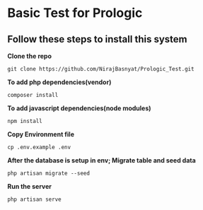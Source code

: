 # Basic Test for Prologic 
## Follow these steps to install this system

**Clone the repo**

    git clone https://github.com/NirajBasnyat/Prologic_Test.git

**To add php dependencies(vendor)** 

    composer install
    
 **To add javascript dependencies(node modules)**
 
    npm install

**Copy Environment file**

    cp .env.example .env

**After the database is setup in env; Migrate table and seed data**

    php artisan migrate --seed
    
**Run the server** 

    php artisan serve


